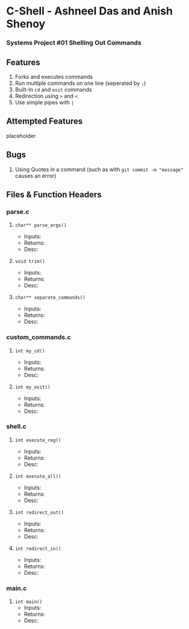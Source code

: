 # C-Shell - Ashneel Das and Anish Shenoy
### Systems Project #01 Shelling Out Commands

## Features
1. Forks and executes commands
2. Run multiple commands on one line (seperated by ```;```)
3. Built-In ```cd``` and ```exit``` commands
4. Redirection using ```>``` and ```<```
5. Use simple pipes with ```|```

## Attempted Features
placeholder

## Bugs
1. Using Quotes in a command (such as with ```git commit -m "message"``` causes an error)

## Files & Function Headers

### parse.c
  1. ```char** parse_args()```
      * Inputs:
      * Returns:
      * Desc:

  2. ```void trim()```
      * Inputs:
      * Returns:
      * Desc:

  3. ```char** separate_commands()```
      * Inputs:
      * Returns:
      * Desc:

### custom_commands.c
  1. ```int my_cd()```
      * Inputs:
      * Returns:
      * Desc:

  2. ```int my_exit()```
      * Inputs:
      * Returns:
      * Desc:

### shell.c
  1. ```int execute_reg()```
      * Inputs:
      * Returns:
      * Desc:

  2. ```int execute_all()```
      * Inputs:
      * Returns:
      * Desc:

  3. ```int redirect_out()```
      * Inputs:
      * Returns:
      * Desc:

  4. ```int redirect_in()```
      * Inputs:
      * Returns:
      * Desc:

### main.c
  1. ```int main()```
      * Inputs:
      * Returns:
      * Desc:
